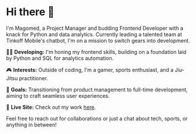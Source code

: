 # Hi there 👋

I'm Magomed, a Project Manager and budding Frontend Developer with a knack for Python and data analytics. Currently leading a talented team at Tinkoff Mobile's chatbot, I'm on a mission to switch gears into development.

👨‍💻 **Developing:** I'm honing my frontend skills, building on a foundation laid by Python and SQL for analytics automation.

🎮 **Interests:** Outside of coding, I'm a gamer, sports enthusiast, and a Jiu-Jitsu practitioner.

🚀 **Goals:** Transitioning from product management to full-time development, aiming to craft seamless user experiences.

🔗 **Live Site:** Check out my work [here](https://t.me/maga3dk).

Feel free to reach out for collaborations or just a chat about tech, sports, or anything in between!
